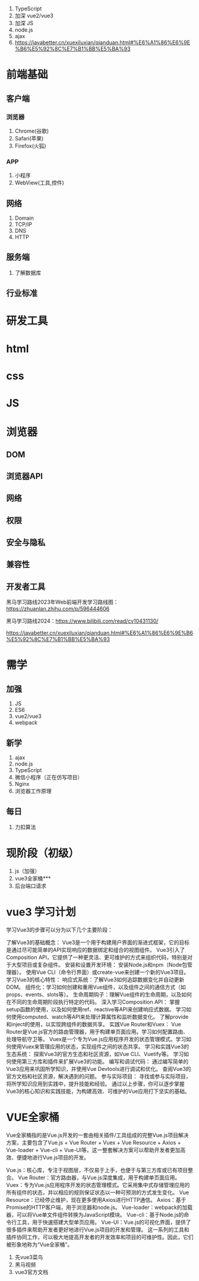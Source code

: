 1. TypeScript
2. 加深 vue2/vue3
3. 加深 JS
4. node.js
5. ajax
6. https://javabetter.cn/xuexiluxian/qianduan.html#%E6%A1%86%E6%9E%B6%E5%92%8C%E7%B1%BB%E5%BA%93

# 前端基础

## 客户端
### 浏览器
1. Chrome(谷歌)
2. Safari(苹果)
3. Firefox(火狐)
### APP
1. 小程序
2. WebView(工具,控件)

## 网络
1. Domain
2. TCP/IP
3. DNS
4. HTTP

## 服务端
1. 了解数据库
   

## 行业标准

# 研发工具

# html

# css

# JS

# 浏览器
## DOM
## 浏览器API
## 网络
## 权限
## 安全与隐私
## 兼容性
## 开发者工具

黑马学习路线2023年Web前端开发学习路线图：https://zhuanlan.zhihu.com/p/596444606

黑马学习路线2024：https://www.bilibili.com/read/cv10431130/

 https://javabetter.cn/xuexiluxian/qianduan.html#%E6%A1%86%E6%9E%B6%E5%92%8C%E7%B1%BB%E5%BA%93

# 需学
## 加强
1. JS
2. ES6
3. vue2/vue3
4. webpack
   
## 新学
1. ajax
2. node.js 
3. TypeScript
4. 微信小程序（正在仿写项目）
5. Nginx
6. 浏览器工作原理

## 每日
1. 力扣算法

# 现阶段（初级）
1. js（加强）
2. vue3全家桶***
3. 后台端口请求

# vue3 学习计划

学习Vue3的步骤可以分为以下几个主要阶段：

了解Vue3的基础概念：
Vue3是一个用于构建用户界面的渐进式框架，它的目标是通过尽可能简单的API实现响应的数据绑定和组合的视图组件。
Vue3引入了Composition API，它提供了一种更灵活、更可维护的方式来组织代码，特别是对于大型项目或复杂组件。
安装和设置开发环境：
安装Node.js和npm（Node包管理器）。
使用Vue CLI（命令行界面）或create-vue来创建一个新的Vue3项目。
学习Vue3的核心特性：
响应式系统：了解Vue3如何追踪数据变化并自动更新DOM。
组件化：学习如何创建和重用Vue组件，以及组件之间的通信方式（如props、events、slots等）。
生命周期钩子：理解Vue组件的生命周期，以及如何在不同的生命周期阶段执行特定的代码。
深入学习Composition API：
掌握setup函数的使用，以及如何使用ref、reactive等API来创建响应式数据。
学习如何使用computed、watch等API来处理计算属性和监听数据变化。
了解provide和inject的使用，以实现跨组件的数据共享。
实践Vue Router和Vuex：
Vue Router是Vue.js官方的路由管理器，用于构建单页面应用。学习如何配置路由、处理导航守卫等。
Vuex是一个专为Vue.js应用程序开发的状态管理模式。学习如何使用Vuex来管理应用的状态，实现组件之间的状态共享。
学习和实践Vue3的生态系统：
探索Vue3的官方生态和社区资源，如Vue CLI、Vuetify等。
学习如何使用第三方库和插件来扩展Vue3的功能。
编写和调试代码：
通过编写简单的Vue3应用来巩固所学知识，并使用Vue Devtools进行调试和优化。
查阅Vue3的官方文档和社区资源，解决遇到的问题。
参与实际项目：
寻找或参与实际项目，将所学知识应用到实践中，提升技能和经验。
通过以上步骤，你可以逐步掌握Vue3的核心知识和实践技能，为构建高效、可维护的Vue应用打下坚实的基础。

# VUE全家桶
Vue全家桶指的是Vue.js开发的一套由相关插件/工具组成的完整Vue.js项目解决方案，主要包含了Vue.js + Vue Router + Vuex + Vue Resource + Axios + Vue-loader + Vue-cli + Vue-UI等。这一整套解决方案可以帮助开发者更加高效、便捷地进行Vue.js项目的开发。

Vue.js：核心库，专注于视图层，不仅易于上手，也便于与第三方库或已有项目整合。
Vue Router：官方路由器，与Vue.js深度集成，用于构建单页面应用。
Vuex：专为Vue.js应用程序开发的状态管理模式。它采用集中式存储管理应用的所有组件的状态，并以相应的规则保证状态以一种可预测的方式发生变化。
Vue Resource：已经停止维护，现在更多使用Axios进行HTTP通信。
Axios：基于Promise的HTTP客户端，用于浏览器和node.js。
Vue-loader：webpack的加载器，可以将Vue单文件组件转换为JavaScript模块。
Vue-cli：基于Node.js的命令行工具，用于快速搭建大型单页应用。
Vue-UI：Vue.js的可视化界面，提供了很多插件来帮助开发者更好地进行Vue.js项目的开发和管理。
这一系列的工具和插件协同工作，可以极大地提高开发者的开发效率和项目的可维护性。因此，它们被形象地称为“Vue全家桶”。

1. 先vue3菜鸟
2. 黑马视频
3. vue3官方文档